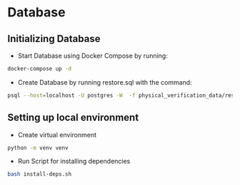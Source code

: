 # Database

## Initializing Database

- Start Database using Docker Compose by running:

```sh
docker-compose up -d
```

- Create Database by running restore.sql with the command:

```sh
psql --host=localhost -U postgres -W  -f physical_verification_data/restore.sql
```

## Setting up local environment

- Create virtual environment

```bash
python -m venv venv
```

- Run Script for installing dependencies

```sh
bash install-deps.sh
```
